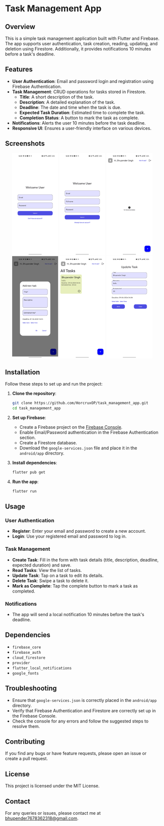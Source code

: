 # Task Management App

## Overview
This is a simple task management application built with Flutter and Firebase. The app supports user authentication, task creation, reading, updating, and deletion using Firestore. Additionally, it provides notifications 10 minutes before a task's deadline.

## Features
- **User Authentication**: Email and password login and registration using Firebase Authentication.
- **Task Management**: CRUD operations for tasks stored in Firestore.
  - **Title**: A short description of the task.
  - **Description**: A detailed explanation of the task.
  - **Deadline**: The date and time when the task is due.
  - **Expected Task Duration**: Estimated time to complete the task.
  - **Completion Status**: A button to mark the task as complete.
- **Notifications**: Alerts the user 10 minutes before the task deadline.
- **Responsive UI**: Ensures a user-friendly interface on various devices.

## Screenshots
<p align="center">
  <img src="loginscreen.jpg" alt="Login Screen" width="150"/>
  <img src="signupscreen.jpg" alt="SignUp Screen" width="150"/>
  <img src="emptytask.jpg" alt="Empty Task Screen" width="150"/>
  <img src="addnewtask.jpg" alt="Add New Task Screen" width="150"/>
  <img src="taskscreen.jpg" alt="Task Screen" width="150"/>
  <img src="updatescreen.jpg" alt="Update Task Screen" width="150"/>
</p>


## Installation
Follow these steps to set up and run the project:

1. **Clone the repository**:
    ```bash
    git clone https://github.com/HorcruxOP/task_management_app.git
    cd task_management_app
    ```

2. **Set up Firebase**:
    - Create a Firebase project on the [Firebase Console](https://console.firebase.google.com/).
    - Enable Email/Password authentication in the Firebase Authentication section.
    - Create a Firestore database.
    - Download the `google-services.json` file and place it in the `android/app` directory.

3. **Install dependencies**:
    ```bash
    flutter pub get
    ```

4. **Run the app**:
    ```bash
    flutter run
    ```

## Usage

### User Authentication
- **Register**: Enter your email and password to create a new account.
- **Login**: Use your registered email and password to log in.

### Task Management
- **Create Task**: Fill in the form with task details (title, description, deadline, expected duration) and save.
- **Read Tasks**: View the list of tasks.
- **Update Task**: Tap on a task to edit its details.
- **Delete Task**: Swipe a task to delete it.
- **Mark as Complete**: Tap the complete button to mark a task as completed.

### Notifications
- The app will send a local notification 10 minutes before the task's deadline.


## Dependencies
- `firebase_core`
- `firebase_auth`
- `cloud_firestore`
- `provider`
- `flutter_local_notifications`
- `google_fonts`

## Troubleshooting
- Ensure that `google-services.json` is correctly placed in the `android/app` directory.
- Verify that Firebase Authentication and Firestore are correctly set up in the Firebase Console.
- Check the console for any errors and follow the suggested steps to resolve them.

## Contributing
If you find any bugs or have feature requests, please open an issue or create a pull request.

## License
This project is licensed under the MIT License.

## Contact
For any queries or issues, please contact me at [bhupender7678362318@gmail.com](mailto:bhupender7678362318@gmail.com).

